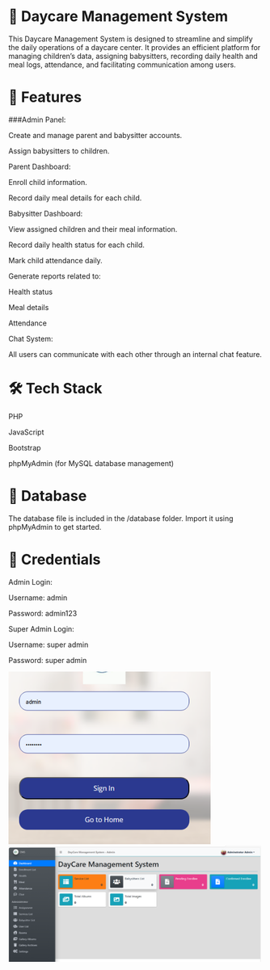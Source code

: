 # 🧸 Daycare Management System
This Daycare Management System is designed to streamline and simplify the daily operations of a daycare center. It provides an efficient platform for managing children’s data, assigning babysitters, recording daily health and meal logs, attendance, and facilitating communication among users.

# 🚀 Features
###Admin Panel:

Create and manage parent and babysitter accounts.

Assign babysitters to children.

Parent Dashboard:

Enroll child information.

Record daily meal details for each child.

Babysitter Dashboard:

View assigned children and their meal information.

Record daily health status for each child.

Mark child attendance daily.

Generate reports related to:

Health status

Meal details

Attendance

Chat System:

All users can communicate with each other through an internal chat feature.

# 🛠️ Tech Stack
PHP

JavaScript

Bootstrap

phpMyAdmin (for MySQL database management)

# 📂 Database
The database file is included in the /database folder. Import it using phpMyAdmin to get started.

# 🔐 Credentials
Admin Login:

Username: admin

Password: admin123

Super Admin Login:

Username: super admin

Password: super admin

<img src="img/login.PNG" alt="Login Screenshot" width="400"/>

<img src="img/dashboard.PNG" alt="Dashboard Screenshot" width="500"/>


